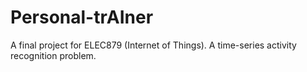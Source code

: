 # Personal-trAIner
A final project for ELEC879 (Internet of Things). A time-series activity recognition problem. 
